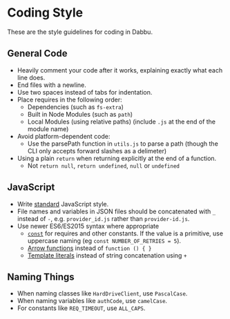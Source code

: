 # Coding Style

These are the style guidelines for coding in Dabbu.

## General Code

- Heavily comment your code after it works, explaining exactly what each line does.
- End files with a newline.
- Use two spaces instead of tabs for indentation.
- Place requires in the following order:
  - Dependencies (such as `fs-extra`)
  - Built in Node Modules (such as `path`)
  - Local Modules (using relative paths) (include `.js` at the end of the module name)
- Avoid platform-dependent code:
  - Use the parsePath function in `utils.js` to parse a path (though the CLI only accepts forward slashes as a delimeter)
- Using a plain `return` when returning explicitly at the end of a function.
  - Not `return null`, `return undefined`, `null` or `undefined`

## JavaScript

- Write [standard](https://www.npmjs.com/package/standard) JavaScript style.
- File names and variables in JSON files should be concatenated with `_` instead of `-`, e.g.
  `provider_id.js` rather than `provider-id.js`.
- Use newer ES6/ES2015 syntax where appropriate
  - [`const`](https://developer.mozilla.org/en-US/docs/Web/JavaScript/Reference/Statements/const)
    for requires and other constants. If the value is a primitive, use uppercase naming (eg `const NUMBER_OF_RETRIES = 5`).
  - [Arrow functions](https://developer.mozilla.org/en-US/docs/Web/JavaScript/Reference/Functions/Arrow_functions)
    instead of `function () { }`
  - [Template literals](https://developer.mozilla.org/en-US/docs/Web/JavaScript/Reference/Template_literals)
    instead of string concatenation using `+`

## Naming Things

- When naming classes like `HardDriveClient`, use `PascalCase`.
- When naming variables like `authCode`, use `camelCase`.
- For constants like `REQ_TIMEOUT`, use `ALL_CAPS`.
